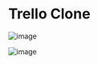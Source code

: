 # Trello Clone

![image](https://github.com/tymnec/trello-clone/assets/84772872/ade51bb8-ec0a-4b44-91d5-2fe69e114e98)


![image](https://github.com/tymnec/trello-clone/assets/84772872/dbb220ea-63fe-488e-b5f1-0b04ecd88b1f)
